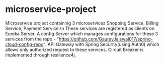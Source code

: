 # microservice-project
Microservice project containing 3 microservices Shopping Service, Billing Service, Payment Service.\n
These services are registered as clients on Eureka Server. 
A config Server which manages configurations for these 3 services from the repo - "https://github.com/GauravJaiswal017/spring-cloud-config-repo". 
API Gateway with Spring Security(using Auth0) which allows only authorized request to these services. 
Circuit Breaker is implemented through resilience4j.
